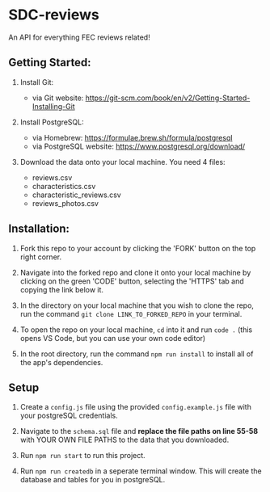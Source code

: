 # SDC-reviews
An API for everything FEC reviews related!

## Getting Started: 
1. Install Git:
   - via Git website: https://git-scm.com/book/en/v2/Getting-Started-Installing-Git

2. Install PostgreSQL:
   - via Homebrew: https://formulae.brew.sh/formula/postgresql
   - via PostgreSQL website: https://www.postgresql.org/download/

3. Download the data onto your local machine. You need 4 files:
   - reviews.csv
   - characteristics.csv
   - characteristic_reviews.csv
   - reviews_photos.csv

## Installation:
1. Fork this repo to your account by clicking the 'FORK' button on the top right corner.

2. Navigate into the forked repo and clone it onto your local machine by clicking on the green 'CODE' button, selecting the 'HTTPS' tab and copying the link below it.

3. In the directory on your local machine that you wish to clone the repo, run the command `git clone LINK_TO_FORKED_REPO` in your terminal.

4. To open the repo on your local machine, `cd` into it and run `code .` (this opens VS Code, but you can use your own code editor)

5. In the root directory, run the command `npm run install` to install all of the app's dependencies.

## Setup
1. Create a `config.js` file using the provided `config.example.js` file with your postgreSQL credentials.

2. Navigate to the `schema.sql` file and **replace the file paths on line 55-58** with YOUR OWN FILE PATHS to the data that you downloaded.

3. Run `npm run start` to run this project.

4. Run `npm run createdb` in a seperate terminal window. This will create the database and tables for you in postgreSQL.

